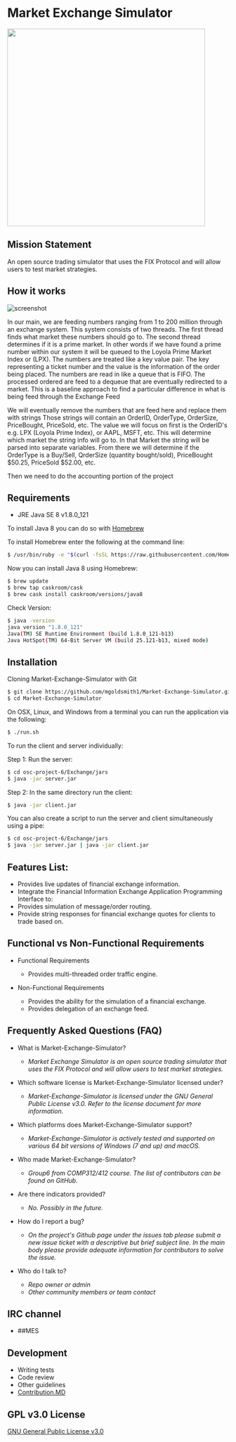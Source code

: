 # Market Exchange Simulator #
<img src="https://user-images.githubusercontent.com/35674633/37799728-99235646-2dee-11e8-975b-588a411163fd.png" width="450">

##  Mission Statement ##

An open source trading simulator that uses the FIX Protocol and will allow users to test market strategies.

## How it works ## 
![screenshot](https://user-images.githubusercontent.com/25426180/37797273-5e4d6b58-2de7-11e8-96e6-d7263c65271e.png)

In our main, we are feeding numbers ranging from 1 to 200 million through an exchange system. This system consists of two threads. The first thread finds what market these numbers should go to. The second thread determines if it is a prime market. In other words if we have found a prime number within our system it will be queued to the Loyola Prime Market Index or (LPX). The numbers are treated like a key value pair. The key representing a ticket number and the value is the information of the order being placed. The numbers are read in like a queue that is FIFO. The processed ordered are feed to a dequeue that are eventually redirected to a market. This is a baseline approach to find a particular difference in what is being feed through the Exchange Feed

We will eventually remove the numbers that are feed here and replace them with strings
Those strings will contain an OrderID, OrderType, OrderSize, PriceBought, PriceSold, etc.
The value we will focus on first is the OrderID's e.g. LPX (Loyola Prime Index), or AAPL, MSFT, etc. This will determine which market the string info will go to. In that Market the string will be parsed into separate variables. From there we will determine if the OrderType is a Buy/Sell, QrderSize (quantity bought/sold), PriceBought $50.25, PriceSold $52.00, etc.

Then we need to do the accounting portion of the project

## Requirements ## 

* JRE Java SE 8 v1.8.0_121

To install Java 8 you can do so with [Homebrew](https://brew.sh/)

To install Homebrew enter the following at the command line:
```bash
$ /usr/bin/ruby -e "$(curl -fsSL https://raw.githubusercontent.com/Homebrew/install/master/install)"
```
Now you can install Java 8 using Homebrew:
```bash
$ brew update
$ brew tap caskroom/cask
$ brew cask install caskroom/versions/java8
```
Check Version:
```bash
$ java -version
java version "1.8.0_121"
Java(TM) SE Runtime Environment (build 1.8.0_121-b13)
Java HotSpot(TM) 64-Bit Server VM (build 25.121-b13, mixed mode)
```

## Installation ##

Cloning Market-Exchange-Simulator with Git
```bash
$ git clone https://github.com/mgoldsmith1/Market-Exchange-Simulator.git
$ cd Market-Exchange-Simulator

```

On OSX, Linux, and Windows from a terminal you can run the application via the following:
```bash
$ ./run.sh
```
To run the client and server individually:

Step 1: Run the server:
```bash 
$ cd osc-project-6/Exchange/jars
$ java -jar server.jar
```
Step 2: In the same directory run the client:
```bash 
$ java -jar client.jar
```
You can also create a script to run the server and client simultaneously using a pipe:
```bash 
$ cd osc-project-6/Exchange/jars
$ java -jar server.jar | java -jar client.jar
```

## Features List: ##

* Provides live updates of financial exchange information.
* Integrate the Financial Information Exchange Application Programming Interface to:
* Provides simulation of message/order routing.
* Provide string responses for financial exchange quotes for clients to trade based on.

## Functional vs Non-Functional Requirements ##

* Functional Requirements
	- Provides multi-threaded order traffic engine.
		
* Non-Functional Requirements
	- Provides the ability for the simulation of a financial exchange.
	- Provides delegation of an exchange feed.

## Frequently Asked Questions (FAQ) ##
* What is Market-Exchange-Simulator?	
   - _Market Exchange Simulator is an open source trading simulator that uses the FIX Protocol and will allow users to test market strategies._

* Which software license is Market-Exchange-Simulator licensed under?	
   - _Market-Exchange-Simulator is licensed under the GNU General Public License v3.0. Refer to the license document for more information._

* Which platforms does Market-Exchange-Simulator support?	
   - _Market-Exchange-Simulator is actively tested and supported on various 64 bit versions of Windows (7 and up) and macOS._

* Who made Market-Exchange-Simulator? 	
   - _Group6 from COMP312/412 course. The list of contributors can be found on GitHub._

* Are there indicators provided?	
   - _No. Possibly in the future._

* How do I report a bug?	
   - _On the project's Github page under the issues tab please submit a new issue ticket with a descriptive but brief subject line. In the main body please provide adequate information for contributors to solve the issue._

* Who do I talk to? 
   - _Repo owner or admin_
   - _Other community members or team contact_


## IRC channel ##

* ##MES

## Development ##

* Writing tests
* Code review
* Other guidelines
* [Contribution.MD](https://github.com/mgoldsmith1/Market-Exchange-Simulator/blob/master/osc-project-6/Contributions.md)

## GPL v3.0 License ##

[GNU General Public License v3.0](https://www.gnu.org/licenses/gpl-3.0.en.html)

